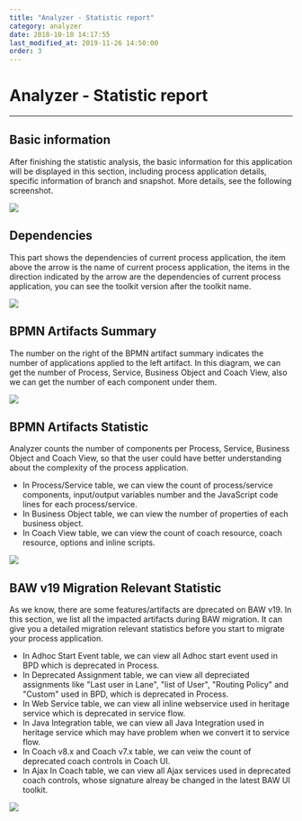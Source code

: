 ```yaml
---
title: "Analyzer - Statistic report"
category: analyzer
date: 2018-10-10 14:17:55
last_modified_at: 2019-11-26 14:50:00
order: 3
---
```


# Analyzer - Statistic report
***
## Basic information
   
   After finishing the statistic analysis, the basic information for this application will be displayed in this section, including process application details, specific information of branch and snapshot. More details, see the following screenshot.

   ![][basic_info]

  
## Dependencies

   This part shows the dependencies of current process application, the item above the arrow is the name of current process application, the items in the direction indicated by the arrow are the dependencies of current process application, you can see the toolkit version after the toolkit name. 

   ![][dependencies]

## BPMN Artifacts Summary

   The number on the right of the BPMN artifact summary indicates the number of applications applied to the left artifact. In this diagram, we can get the number of Process, Service, Business Object and Coach View, also we can get the number of each component under them.

   ![][bpmn_artifacts_summary]

## BPMN Artifacts Statistic

   Analyzer counts the number of components per Process, Service, Business Object and Coach View, so that the user could have better understanding about the complexity of the process application.
   - In Process/Service table, we can view the count of process/service components, input/output variables number and the JavaScript code lines for each process/service.
   - In Business Object table, we can view the number of properties of each business object.
   - In Coach View table, we can view the count of coach resource, coach resource, options and inline scripts.

   ![][bpmn_artifacts_statistic]

## BAW v19 Migration Relevant Statistic
   As we know, there are some features/artifacts are dprecated on BAW v19. In this section, we list all the impacted artifacts during BAW migration. It can give you a detailed migration relevant statistics before you start to migrate your process application.
   - In Adhoc Start Event table, we can view all Adhoc start event used in BPD which is deprecated in Process.
   - In Deprecated Assignment table, we can view all depreciated assignments like "Last user in Lane", "list of User", "Routing Policy" and "Custom" used in BPD, which is deprecated in Process.
   - In Web Service table, we can view all inline webservice used in heritage service which is deprecated in service flow.
   - In Java Integration table, we can view all Java Integration used in heritage service which may have problem when we convert it to service flow.
   - In Coach v8.x and Coach v7.x table, we can veiw the count of deprecated coach controls in Coach UI.
   - In Ajax In Coach table, we can view all Ajax services used in deprecated coach controls, whose signature alreay be changed in the latest BAW UI toolkit.

   ![][migrate]



[basic_info]: ../images/analyzer/basic_info.PNG
[dependencies]: ../images/analyzer/dependencies.PNG
[bpmn_artifacts_summary]: ../images/analyzer/bpmn_artifacts_summary.PNG
[bpmn_artifacts_statistic]: ../images/analyzer/bpmn_artifacts_statistic.PNG
[migrate]: ../images/analyzer/migrate.PNG
